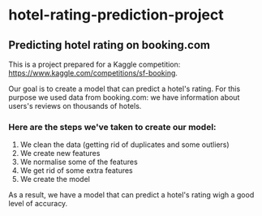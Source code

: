 # hotel-rating-prediction-project
## Predicting hotel rating on booking.com

This is a project prepared for a Kaggle competition: https://www.kaggle.com/competitions/sf-booking.

Our goal is to create a model that can predict a hotel's rating. For this purpose we used data from booking.com: we have information about users's reviews on thousands of hotels.


### Here are the steps we've taken to create our model:
1. We clean the data (getting rid of duplicates and some outliers)
2. We create new features
3. We normalise some of the features
4. We get rid of some extra features
5. We create the model

As a result, we have a model that can predict a hotel's rating wigh a good level of accuracy.
